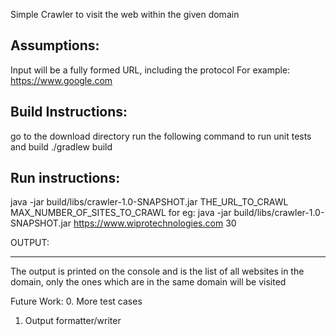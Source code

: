 Simple Crawler to visit the web within the given domain

Assumptions:
-----------
Input will be a fully formed URL, including the protocol
For example: https://www.google.com

Build Instructions:
------------------

go to the download directory run the following command to run unit tests and build
 ./gradlew build

Run instructions:
-----------------
java -jar build/libs/crawler-1.0-SNAPSHOT.jar THE_URL_TO_CRAWL MAX_NUMBER_OF_SITES_TO_CRAWL
for eg: java -jar build/libs/crawler-1.0-SNAPSHOT.jar https://www.wiprotechnologies.com 30

OUTPUT:
______
The output is printed on the console and is the list of all websites in the domain, only the ones which are in the same domain will be visited


Future Work:
0. More test cases
1. Output formatter/writer




